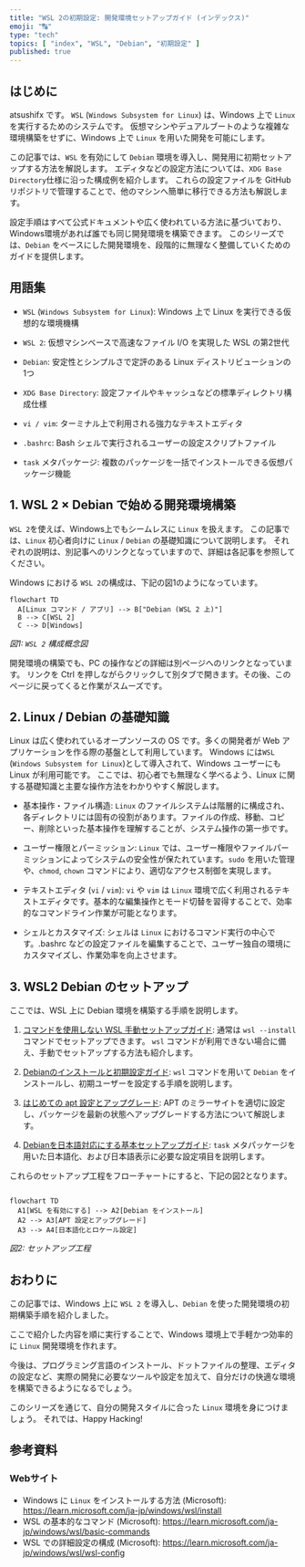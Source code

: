 ```yaml
---
title: "WSL 2の初期設定: 開発環境セットアップガイド (インデックス)"
emoji: "🔠"
type: "tech"
topics: [ "index", "WSL", "Debian", "初期設定" ]
published: true
---
```


## はじめに

atsushifx です。
`WSL` (`Windows Subsystem for Linux`) は、Windows 上で `Linux` を実行するためのシステムです。
仮想マシンやデュアルブートのような複雑な環境構築をせずに、Windows 上で `Linux` を用いた開発を可能にします。

この記事では、`WSL` を有効にして `Debian` 環境を導入し、開発用に初期セットアップする方法を解説します。
エディタなどの設定方法については、`XDG Base Directory`仕様に沿った構成例を紹介します。
これらの設定ファイルを GitHub リポジトリで管理することで、他のマシンへ簡単に移行できる方法も解説します。

設定手順はすべて公式ドキュメントや広く使われている方法に基づいており、Windows環境があれば誰でも同じ開発環境を構築できます。
このシリーズでは、`Debian` をベースにした開発環境を、段階的に無理なく整備していくためのガイドを提供します。

## 用語集

- `WSL` (`Windows Subsystem for Linux`):
  Windows 上で Linux を実行できる仮想的な環境機構

- `WSL 2`:
  仮想マシンベースで高速なファイル I/O を実現した WSL の第2世代

- `Debian`:
  安定性とシンプルさで定評のある Linux ディストリビューションの 1つ

- `XDG Base Directory`:
  設定ファイルやキャッシュなどの標準ディレクトリ構成仕様

- `vi / vim`:
  ターミナル上で利用される強力なテキストエディタ

- `.bashrc`:
  Bash シェルで実行されるユーザーの設定スクリプトファイル

- `task` メタパッケージ:
  複数のパッケージを一括でインストールできる仮想パッケージ機能

## 1. WSL 2 × Debian で始める開発環境構築

`WSL 2`を使えば、Windows上でもシームレスに `Linux` を扱えます。
この記事では、`Linux` 初心者向けに `Linux` / `Debian` の基礎知識について説明します。
それぞれの説明は、別記事へのリンクとなっていますので、詳細は各記事を参照してください。

Windows における `WSL 2`の構成は、下記の図1のようになっています。

```mermaid
flowchart TD
  A[Linux コマンド / アプリ] --> B["Debian (WSL 2 上)"]
  B --> C[WSL 2]
  C --> D[Windows]

```

*図1: `WSL 2` 構成概念図*

開発環境の構築でも、PC の操作などの詳細は別ページへのリンクとなっています。
リンクを Ctrl を押しながらクリックして別タブで開きます。その後、このページに戻ってくると作業がスムーズです。

## 2. Linux / Debian の基礎知識

Linux は広く使われているオープンソースの OS です。多くの開発者が Web アプリケーションを作る際の基盤として利用しています。
Windows には`WSL` (`Windows Subsystem for Linux`)として導入されて、Windows ユーザーにも Linux が利用可能です。
ここでは、初心者でも無理なく学べるよう、Linux に関する基礎知識と主要な操作方法をわかりやすく解説します。

- 基本操作・ファイル構造:
  `Linux` のファイルシステムは階層的に構成され、各ディレクトリには固有の役割があります。ファイルの作成、移動、コピー、削除といった基本操作を理解することが、システム操作の第一歩です。

- ユーザー権限とパーミッション:
  `Linux` では、ユーザー権限やファイルパーミッションによってシステムの安全性が保たれています。`sudo` を用いた管理や、`chmod`, `chown` コマンドにより、適切なアクセス制御を実現します。

- テキストエディタ (`vi` / `vim`):
  `vi` や `vim` は `Linux` 環境で広く利用されるテキストエディタです。基本的な編集操作とモード切替を習得することで、効率的なコマンドライン作業が可能となります。

- シェルとカスタマイズ:
  シェルは `Linux` におけるコマンド実行の中心です。.bashrc などの設定ファイルを編集することで、ユーザー独自の環境にカスタマイズし、作業効率を向上させます。

## 3. WSL2 Debian のセットアップ

ここでは、WSL 上に Debian 環境を構築する手順を説明します。

 1. [コマンドを使用しない WSL 手動セットアップガイド](wsl2-setup-without-wsl-command):
    通常は `wsl --install` コマンドでセットアップできます。
    `wsl` コマンドが利用できない場合に備え、手動でセットアップする方法も紹介します。

 2. [Debianのインストールと初期設定ガイド](wsl2-setup-debian-install):
    `wsl` コマンドを用いて `Debian` をインストールし、初期ユーザーを設定する手順を説明します。

 3. [はじめての apt 設定とアップグレード](wsl2-setup-apt-basics-and-maintenance):
    APT のミラーサイトを適切に設定し、パッケージを最新の状態へアップグレードする方法について解説します。

 4. [Debianを日本語対応にする基本セットアップガイド](wsl2-setup-debian-japanese):
    `task` メタパッケージを用いた日本語化、および日本語表示に必要な設定項目を説明します。

これらのセットアップ工程をフローチャートにすると、下記の図2となります。

```mermaid

flowchart TD
  A1[WSL を有効にする] --> A2[Debian をインストール]
  A2 --> A3[APT 設定とアップグレード]
  A3 --> A4[日本語化とロケール設定]

```

<!-- markdownlint-disable no-emphasis-as-heading -->
*図2: セットアップ工程*
<!-- markdownlint-enable -->

## おわりに

この記事では、Windows 上に `WSL 2` を導入し、`Debian` を使った開発環境の初期構築手順を紹介しました。

ここで紹介した内容を順に実行することで、Windows 環境上で手軽かつ効率的に `Linux` 開発環境を作れます。

今後は、プログラミング言語のインストール、ドットファイルの整理、エディタの設定など、実際の開発に必要なツールや設定を加えて、自分だけの快適な環境を構築できるようになるでしょう。

このシリーズを通じて、自分の開発スタイルに合った `Linux` 環境を身につけましょう。
それでは、Happy Hacking!

## 参考資料

### Webサイト

- Windows に `Linux` をインストールする方法 (Microsoft): <https://learn.microsoft.com/ja-jp/windows/wsl/install>
- WSL の基本的なコマンド (Microsoft): <https://learn.microsoft.com/ja-jp/windows/wsl/basic-commands>
- WSL での詳細設定の構成 (Microsoft): <https://learn.microsoft.com/ja-jp/windows/wsl/wsl-config>
